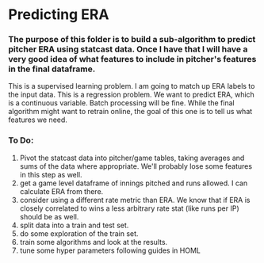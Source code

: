 # Predicting ERA

### The purpose of this folder is to build a sub-algorithm to predict pitcher ERA using statcast data. Once I have that I will have a very good idea of what features to include in pitcher's features in the final dataframe.

This is a supervised learning problem. I am going to match up ERA labels to the input data.
This is a regression problem. We want to predict ERA, which is a continuous variable. 
Batch processing will be fine. While the final algorithm might want to retrain online, the goal of this one is to tell us what features we need. 

### To Do:
1. Pivot the statcast data into pitcher/game tables, taking averages and sums of the data where appropriate. We'll probably lose some features in this step as well.
1. get a game level dataframe of innings pitched and runs allowed. I can calculate ERA from there. 
1. consider using a different rate metric than ERA. We know that if ERA is closely correlated to wins a less arbitrary rate stat (like runs per IP) should be as well. 
1. split data into a train and test set. 
1. do some exploration of the train set. 
1. train some algorithms and look at the results. 
1. tune some hyper parameters following guides in HOML